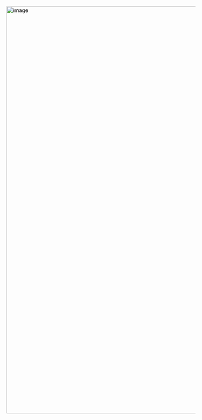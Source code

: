 <img width="1920" height="1080" alt="image" src="https://github.com/user-attachments/assets/e1a42e8a-055d-4122-8262-f499f467f7be" />
